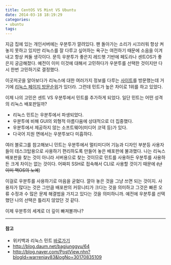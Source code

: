 ```yaml
---
title: CentOS VS Mint VS Ubuntu
date: 2014-03-18 18:19:29
categories:
- ubuntu
tags:
---
```

지금 집에 있는 개인서버에는 우분투가 깔려있다. 팬 돌아가는 소리가 시끄러워 항상 켜놓지 못하고 있지만 리눅스를 잘 다루고 싶어하는 욕구는 여전하기 때문에 소음을 이겨내고 항상 켜둘 생각이다. 문득 우분투가 좋은지 레드햇 기반에 페도라나 센트OS가 좋은지 궁금해졌다. 예전이 이미 이것에 대해서 고민하다가 우분투를 선택한 것이지만 다시 한번 고민하기로 결정했다.

<!-- more -->

이곳저곳을 알아보다가 리눅스에 대한 여러가지 정보를 다루는 [사이트](http://distrowatch.com/)를 방문했는데 거기에 [리눅스 페이지 방문순위](http://distrowatch.com/dwres.php?resource=popularity)가 있더라. 그런데 민트가 높은 차이로 1위를 하고 있었다.

이제 나의 고민은 센트 VS 우분투에서 민트를 추가하게 되었다. 일단 민트는 어떤 성격의 리눅스 배포판일까?

- 리눅스 민트는 우분투에서 파생되었다.
- 우분투에 비해 GUI의 외형적 아름다움에 상대적으로 더 집중했다.
- 우분투에서 제공하지 않는 소프트웨어(미디어 코덱 등)가 있다.
- 다국어 지원 면에서는 우분투보다 미흡하다.

여러 블로그를 참고해보니 민트는 우분투에서 멀티미디어 기능과 디자인 부분등 사용자들이 데스크탑용으로 사용하기 편리하도록 만들어 놓은 배포판에 불과했다. 나는 리눅스 배포판을 찾는 것이 아니라 서버용으로 찾는 것이므로 민트를 사용하든 우분투를 사용하든 크게 차이는 없는 것이다. 어짜피 SSH로 접속해서 CLI로 사용할 것이기 때문에 ~~(난 이미 맥OS의 노예~~)

이걸로 우분투를 사용하기로 마음을 굳혔다. 깔아 놓은 것을 그냥 쓰면 되는 것이지. 사용자가 많다는 것은 그만큼 배포판의 커뮤니티가 크다는 것을 의미하고 그것은 빠른 오류 수정과 수 많은 문제 해결법을 가지고 있다는 것을 의미하니까. 예전에 우분투를 선택했던 나의 선택은 틀리지 않았던 것 같다.

이제 우분투의 세계로 더 깊이 빠져볼까나?

---

#### 참고
- 위키백과 리눅스 민트 [바로가기](http://http://ko.wikipedia.org/wiki/%EB%A6%AC%EB%88%85%EC%8A%A4_%EB%AF%BC%ED%8A%B8)
- http://blog.daum.net/bagjunggyu/64
- http://blog.naver.com/PostView.nhn?blogId=warrenjay83&logNo=30170835109

